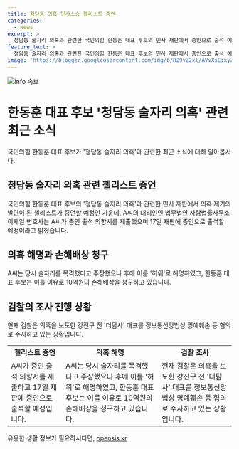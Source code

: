 ```yaml
---
title: 청담동 의혹 민사소송 첼리스트 증언
categories:
  - News
excerpt: >
  청담동 술자리 의혹과 관련한 국민의힘 한동훈 대표 후보의 민사 재판에서 증인으로 출석 예정인 첼리스트 A씨. 한 후보와의 술자리 관련하여 최초 제보자를 상대로 10억원의 손해배상을 청구한 상황. A씨는 경찰에 출석해 의혹이 허위라고 주장하며 사건의 전개가 계속되고 있다. 현재는 검찰이 의혹을 보도한 더탐사 대표를 명예훼손 등 혐의로 수사 중이다.
feature_text: >
  청담동 술자리 의혹과 관련한 국민의힘 한동훈 대표 후보의 민사 재판에서 증인으로 출석 예정인 첼리스트 A씨. 한 후보와의 술자리 관련하여 최초 제보자를 상대로 10억원의 손해배상을 청구한 상황. A씨는 경찰에 출석해 의혹이 허위라고 주장하며 사건의 전개가 계속되고 있다. 현재는 검찰이 의혹을 보도한 더탐사 대표를 명예훼손 등 혐의로 수사 중이다.
image: 'https://blogger.googleusercontent.com/img/b/R29vZ2xl/AVvXsEixyZcFfHzMRdzZMjFBmAUKJYCLCGyLL1o632UiGVXcaFdKo_bkvkuCioo0uUKlGfBVcT3P84aROyZIXSBEx3Aw5nCQ3pTgDom1WDC4m8eifvWiAmWEEVb4x6G_l8C0QH225ldMjyaFvpxGEBGNO37VmDTDMHGhJPq73UglMfDca1-0aw/s1600/blogspot.png'
---
```


<p><img src="https://blogger.googleusercontent.com/img/b/R29vZ2xl/AVvXsEixyZcFfHzMRdzZMjFBmAUKJYCLCGyLL1o632UiGVXcaFdKo_bkvkuCioo0uUKlGfBVcT3P84aROyZIXSBEx3Aw5nCQ3pTgDom1WDC4m8eifvWiAmWEEVb4x6G_l8C0QH225ldMjyaFvpxGEBGNO37VmDTDMHGhJPq73UglMfDca1-0aw/s1600/blogspot.png" alt="info 속보" /></p>

<h1 data-ke-size="size26">한동훈 대표 후보 '청담동 술자리 의혹' 관련 최근 소식</h1>

<p data-ke-size="size16">국민의힘 한동훈 대표 후보가 '청담동 술자리 의혹'과 관련한 최근 소식에 대해 알아봅시다.</p>

<h2 data-ke-size="size20">청담동 술자리 의혹 관련 첼리스트 증언</h2>

<p data-ke-size="size16">국민의힘 한동훈 대표 후보의 '청담동 술자리 의혹'과 관련한 민사 재판에서 의혹 제기의 발단이 된 첼리스트가 증언할 예정인 가운데, A씨의 대리인인 법무법인 사람법률사무소 이제일 변호사는 A씨가 증인 출석 의향서를 제출했으며 17일 재판에 증인으로 출석할 예정이라고 밝혔습니다.</p>

<h2 data-ke-size="size20">의혹 해명과 손해배상 청구</h2>

<p data-ke-size="size16">A씨는 당시 술자리를 목격했다고 주장했으나 후에 이를 '허위'로 해명하였고, 한동훈 대표 후보는 이를 이유로 10억원의 손해배상을 청구하고 있습니다.</p>

<h2 data-ke-size="size20">검찰의 조사 진행 상황</h2>

<p data-ke-size="size16">현재 검찰은 의혹을 보도한 강진구 전 '더탐사' 대표를 정보통신망법상 명예훼손 등 혐의로 수사하고 있는 상황입니다.</p>

<table>
  <tr>
    <td style="text-align: center; height: 17px;"><b>첼리스트 증언</b></td>
    <td style="text-align: center; height: 17px;"><b>의혹 해명</b></td>
    <td style="text-align: center; height: 17px;"><b>검찰 조사</b></td>
  </tr>
  <tr>
    <td>A씨가 증인 출석 의향서를 제출하고 17일 재판에 증인으로 출석할 예정입니다.</td>
    <td>A씨는 당시 술자리를 목격했다고 주장했으나 후에 이를 '허위'로 해명하였고, 한동훈 대표 후보는 이를 이유로 10억원의 손해배상을 청구하고 있습니다.</td>
    <td>현재 검찰은 의혹을 보도한 강진구 전 '더탐사' 대표를 정보통신망법상 명예훼손 등 혐의로 수사하고 있는 상황입니다.</td>
  </tr>
</table>
유용한 생활 정보가 필요하시다면, <a href="https://opensis.kr" rel="dofollow">opensis.kr</a>


